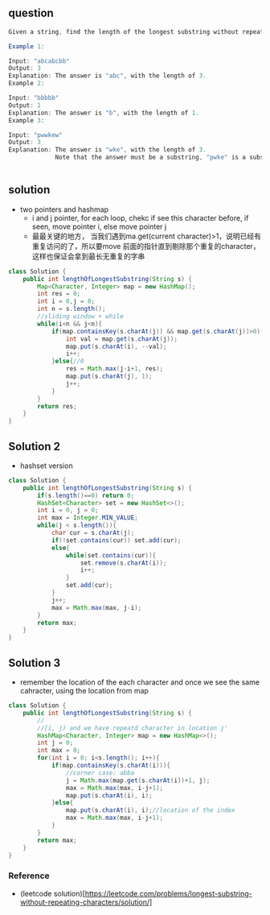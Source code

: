## question
```java
Given a string, find the length of the longest substring without repeating characters.

Example 1:

Input: "abcabcbb"
Output: 3 
Explanation: The answer is "abc", with the length of 3. 
Example 2:

Input: "bbbbb"
Output: 1
Explanation: The answer is "b", with the length of 1.
Example 3:

Input: "pwwkew"
Output: 3
Explanation: The answer is "wke", with the length of 3. 
             Note that the answer must be a substring, "pwke" is a subsequence and not a substring.
             
```

## solution
- two pointers and hashmap
  - i and j pointer, for each loop, chekc if see this character before, if seen, move pointer i, else move pointer j
  - 最最关键的地方， 当我们遇到ma.get(current character)>1，说明已经有重复访问的了，所以要move 前面的指针直到剔除那个重复的character，这样也保证会拿到最长无重复的字串
```java
class Solution {
    public int lengthOfLongestSubstring(String s) {
        Map<Character, Integer> map = new HashMap();
        int res = 0;
        int i = 0,j = 0;
        int n = s.length();
        //sliding window + while
        while(i<n && j<n){
            if(map.containsKey(s.charAt(j)) && map.get(s.charAt(j))>0){
                int val = map.get(s.charAt(j));
                map.put(s.charAt(i), --val);          
                i++;
            }else{//0
                res = Math.max(j-i+1, res);
                map.put(s.charAt(j), 1);
                j++;
            }
        }
        return res;
    }
}
```

## Solution 2
- hashset version
```java
class Solution {
    public int lengthOfLongestSubstring(String s) {
        if(s.length()==0) return 0;
        HashSet<Character> set = new HashSet<>();
        int i = 0, j = 0;
        int max = Integer.MIN_VALUE;
        while(j < s.length()){
            char cur = s.charAt(j);
            if(!set.contains(cur)) set.add(cur);
            else{
                while(set.contains(cur)){
                    set.remove(s.charAt(i));
                    i++;
                }
                set.add(cur);
            }
            j++;
            max = Math.max(max, j-i);
        }
        return max;
    }
}
```

## Solution 3
- remember the location of the each character and once we see the same cahracter, using the location from map
```java
class Solution {
    public int lengthOfLongestSubstring(String s) {
        //
        //[i, j) and we have repeatd character in location j'
        HashMap<Character, Integer> map = new HashMap<>();
        int j = 0;
        int max = 0;
        for(int i = 0; i<s.length(); i++){
            if(map.containsKey(s.charAt(i))){
                //corner case: abba 
                j = Math.max(map.get(s.charAt(i))+1, j);
                max = Math.max(max, i-j+1);
                map.put(s.charAt(i), i);
            }else{
                map.put(s.charAt(i), i);//location of the index
                max = Math.max(max, i-j+1);
            }
        }
        return max;
    }
}
```
### Reference
- (leetcode solution)[https://leetcode.com/problems/longest-substring-without-repeating-characters/solution/] 
